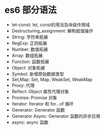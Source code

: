 # es6 部分语法

- let-const: let, const的用法及块级作用域
- Destructuring_assignment: 解构赋值操作
- String: 字符串拓展
- RegExp: 正则拓展
- Number: 数值拓展
- Array: 数组拓展
- Function: 函数拓展
- Object: 对象拓展
- Symbol: 新增原始数据类型
- Set,Map: Set, Map, WeakSet, WeakMap
- Proxy: 代理
- Reflect: Object 属性代理对象
- Promise: Promise 对象
- Iterator: Iterator 和 for...of 循环
- Generator: Generator 函数
- Generator Async: Generator 函数的异步应用
- async: async 函数